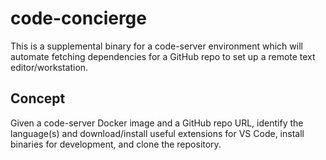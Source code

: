 # code-concierge

This is a supplemental binary for a code-server environment which will automate fetching dependencies for a GitHub repo to set up a remote text editor/workstation.

## Concept

Given a code-server Docker image and a GitHub repo URL, identify the language(s) and download/install useful extensions for VS Code,
install binaries for development, and clone the repository.
